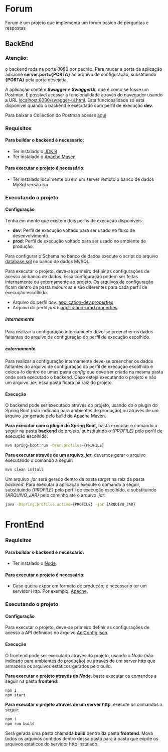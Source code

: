# Forum

Forum é um projeto que implementa um forum basico de perguntas e respostas

## BackEnd
### Atenção: 
o backend roda na porta 8080 por padrão. 
Para mudar a porta da aplicação adicione **server.port={PORTA}** ao arquivo de configuração, 
substituindo **{PORTA}** pela porta desejada.

A aplicação contém ***Swagger*** e ***SwaggerUI***, que é como se fosse um Postman. É possivel acessar a funcionalidade através do navegador usando a URL
[localhost:8080/swagger-ui.html](http://localhost:8080/swagger-ui.html). Esta funcionalidade só está disponivel quando o backend é executado com perfil de execução **dev**.

Para baixar a Collection do Postman acesse [aqui](https://github.com/DanielHGimenez/teste-bexs/blob/master/Bexs.postman_collection.json)

### Requisitos
#### Para buildar o backend é necessario:
 - Ter instalado o [JDK 8](https://www.oracle.com/java/technologies/javase/javase-jdk8-downloads.html)
 - Ter instalado o [Apache Maven](https://maven.apache.org/)

#### Para executar o projeto é necessário:
 - Ter instalado localmente ou em um server remoto o banco de dados MySql versão 5.x

### Executando o projeto
#### Configuração
Tenha em mente que existem dois perfis de execução disponiveis:
 - **dev**: Perfil de execução voltado para ser usado no fluxo de desenvolvimento.
 - **prod**: Perfil de execução voltado para ser usado no ambiente de produção.

Para configurar o Schema no banco de dados execute o script do arquivo [database.sql](https://github.com/DanielHGimenez/teste-bexs/blob/master/database.sql) no banco de dados MySQL.

Para executar o projeto, deve-se primeiro definir as configurações de acesso ao banco de dados. 
Essa configuração podem ser feitas internamente ou externamente ao projeto. 
Os arquivos de configuração ficam dentro da pasta *resources* e são diferentes para cada perfil de execução escolhido.
 - Arquivo do perfil *dev*: [application-dev.properties](https://github.com/DanielHGimenez/teste-bexs/blob/master/backend/src/main/resources/application-dev.properties)
 - Arquivo do perfil *prod*: [application-prod.properties](https://github.com/DanielHGimenez/teste-bexs/blob/master/backend/src/main/resources/application-prod.properties)

##### internamente
Para realizar a configuração internamente deve-se preencher os dados faltantes do arquivo de configuração
do perfil de execução escolhido.

##### externamente
Para realizar a configuração internamente deve-se preencher os dados faltantes do arquivo de configuração
do perfil de execução escolhido e coloca-lo dentro de umas pasta *config* que deve ser criada na mesma 
pasta onde será executado o backend. Caso esteja executando o projeto e não um arquivo *.jar*, essa pasta
ficará na raiz do projeto.

#### Execução
O backend pode ser executado através do projeto, usando do o plugin do Spring Boot (não indicado para ambientes de produção)
ou através de um arquivo *.jar* gerado pelo build do Apache Maven.

**Para executar com o plugin do Spring Boot**, basta executar o comando a seguir na pasta **backend** do projeto, substituindo
o *{PROFILE}* pelo perfil de execução escolhido:
```sh
mvn spring-boot:run -Drun.profiles={PROFILE}
```

**Para executar através de um arquivo *.jar***, devemos gerar o arquivo executando o comando a seguir:
```sh
mvn clean install
```
Um arquivo *.jar* será gerado dentro da pasta *target* na raiz da pasta *backend*. Para executar a aplicação execute o comando a seguir,
substituindo *{PROFILE}* pelo perfil de execução escolhido, e substituindo *{ARQUIVO_JAR}* pelo caminho até o arquivo *.jar*:
```sh
java -Dspring.profiles.active={PROFILE} -jar {ARQUIVO_JAR}
```

# FrontEnd
### Requisitos
#### Para buildar o backend é necessario:
 - Ter instalado o [Node](https://nodejs.org/en/).

#### Para executar o projeto é necessário:
 - Caso queira expor em formato de produção, é necessario ter um servidor Http. Por exemplo: [Apache](https://httpd.apache.org/).

### Executando o projeto
#### Configuração
Para executar o projeto, deve-se primeiro definir as configurações de acesso a API definidos no arquivo [ApiConfig.json](https://github.com/DanielHGimenez/teste-bexs/blob/master/frontend/src/main/config/ApiConfig.json). 

#### Execução
O frontend pode ser executado através do projeto, usando o *Node* (não indicado para ambientes de produção)
ou através de um server http que armazena os arquivos estáticos gerados pelo build.

**Para executar o projeto através do *Node***, basta executar os comandos a seguir na pasta **frontend**:
```sh
npm i
npm start
```

**Para executar o projeto através de um server http**, execute os comandos a seguir: 
```sh
npm i
npm run build
```
Será gerada uma pasta chamada **build** dentro da pasta **frontend**. Mova todos os arquivos contidos 
dentro dessa pasta para a pasta que expõe os arquivos estáticos do servidor http instalado.
